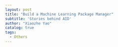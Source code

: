 ```yaml
---
layout: post
title: "Build a Machine Learning Package Manager"
subtitle: 'Stories behind AID'
author: "Xiaozhe Yao"
catalog: true
tags:
  - Others
---
```


